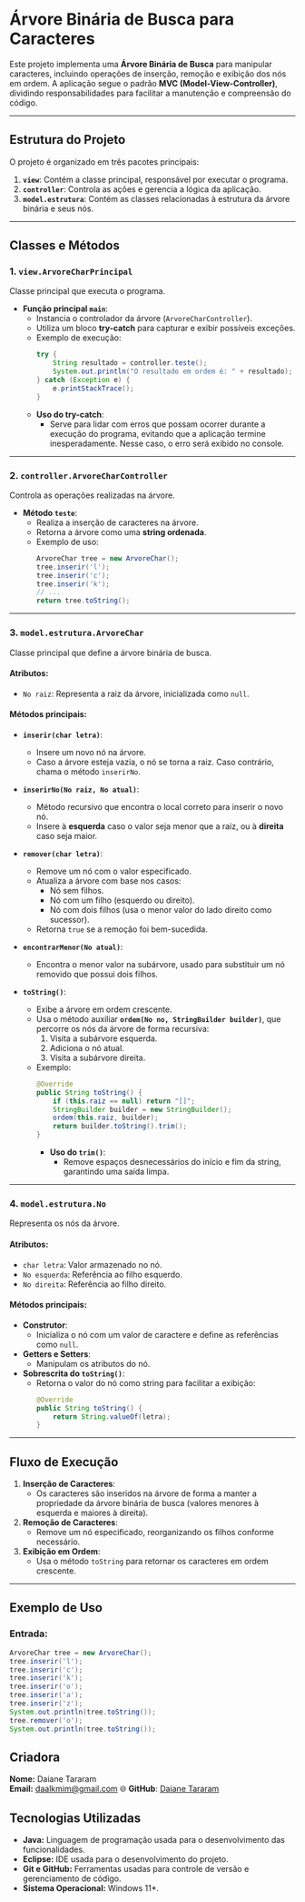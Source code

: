 # Árvore Binária de Busca para Caracteres

Este projeto implementa uma **Árvore Binária de Busca** para manipular caracteres, incluindo operações de inserção, remoção e exibição dos nós em ordem. A aplicação segue o padrão **MVC (Model-View-Controller)**, dividindo responsabilidades para facilitar a manutenção e compreensão do código.

---

## Estrutura do Projeto

O projeto é organizado em três pacotes principais:

1. **`view`**: Contém a classe principal, responsável por executar o programa.
2. **`controller`**: Controla as ações e gerencia a lógica da aplicação.
3. **`model.estrutura`**: Contém as classes relacionadas à estrutura da árvore binária e seus nós.

---

## Classes e Métodos

### 1. **`view.ArvoreCharPrincipal`**

Classe principal que executa o programa.

- **Função principal `main`**:
  - Instancia o controlador da árvore (`ArvoreCharController`).
  - Utiliza um bloco **try-catch** para capturar e exibir possíveis exceções.
  - Exemplo de execução:
    ```java
    try {
        String resultado = controller.teste();
        System.out.println("O resultado em ordem é: " + resultado);
    } catch (Exception e) {
        e.printStackTrace();
    }
    ```
  - **Uso do try-catch**:
    - Serve para lidar com erros que possam ocorrer durante a execução do programa, evitando que a aplicação termine inesperadamente. Nesse caso, o erro será exibido no console.

---

### 2. **`controller.ArvoreCharController`**

Controla as operações realizadas na árvore.

- **Método `teste`**:
  - Realiza a inserção de caracteres na árvore.
  - Retorna a árvore como uma **string ordenada**.
  - Exemplo de uso:
    ```java
    ArvoreChar tree = new ArvoreChar();
    tree.inserir('l');
    tree.inserir('c');
    tree.inserir('k');
    // ...
    return tree.toString();
    ```

---

### 3. **`model.estrutura.ArvoreChar`**

Classe principal que define a árvore binária de busca.

#### Atributos:
- `No raiz`: Representa a raiz da árvore, inicializada como `null`.

#### Métodos principais:
- **`inserir(char letra)`**:
  - Insere um novo nó na árvore.
  - Caso a árvore esteja vazia, o nó se torna a raiz. Caso contrário, chama o método `inserirNo`.

- **`inserirNo(No raiz, No atual)`**:
  - Método recursivo que encontra o local correto para inserir o novo nó.
  - Insere à **esquerda** caso o valor seja menor que a raiz, ou à **direita** caso seja maior.

- **`remover(char letra)`**:
  - Remove um nó com o valor especificado.
  - Atualiza a árvore com base nos casos:
    - Nó sem filhos.
    - Nó com um filho (esquerdo ou direito).
    - Nó com dois filhos (usa o menor valor do lado direito como sucessor).
  - Retorna `true` se a remoção foi bem-sucedida.

- **`encontrarMenor(No atual)`**:
  - Encontra o menor valor na subárvore, usado para substituir um nó removido que possui dois filhos.

- **`toString()`**:
  - Exibe a árvore em ordem crescente.
  - Usa o método auxiliar **`ordem(No no, StringBuilder builder)`**, que percorre os nós da árvore de forma recursiva:
    1. Visita a subárvore esquerda.
    2. Adiciona o nó atual.
    3. Visita a subárvore direita.
  - Exemplo:
    ```java
    @Override
    public String toString() {
        if (this.raiz == null) return "[]";
        StringBuilder builder = new StringBuilder();
        ordem(this.raiz, builder);
        return builder.toString().trim();
    }
    ```
    - **Uso do `trim()`**:
      - Remove espaços desnecessários do início e fim da string, garantindo uma saída limpa.

---

### 4. **`model.estrutura.No`**

Representa os nós da árvore.

#### Atributos:
- `char letra`: Valor armazenado no nó.
- `No esquerda`: Referência ao filho esquerdo.
- `No direita`: Referência ao filho direito.

#### Métodos principais:
- **Construtor**:
  - Inicializa o nó com um valor de caractere e define as referências como `null`.
- **Getters e Setters**:
  - Manipulam os atributos do nó.
- **Sobrescrita do `toString()`**:
  - Retorna o valor do nó como string para facilitar a exibição:
    ```java
    @Override
    public String toString() {
        return String.valueOf(letra);
    }
    ```

---

## Fluxo de Execução

1. **Inserção de Caracteres**:
   - Os caracteres são inseridos na árvore de forma a manter a propriedade da árvore binária de busca (valores menores à esquerda e maiores à direita).
2. **Remoção de Caracteres**:
   - Remove um nó especificado, reorganizando os filhos conforme necessário.
3. **Exibição em Ordem**:
   - Usa o método `toString` para retornar os caracteres em ordem crescente.

---

## Exemplo de Uso

### Entrada:
```java
ArvoreChar tree = new ArvoreChar();
tree.inserir('l');
tree.inserir('c');
tree.inserir('k');
tree.inserir('o');
tree.inserir('a');
tree.inserir('z');
System.out.println(tree.toString());
tree.remover('o');
System.out.println(tree.toString());
```

## Criadora

**Nome:** Daiane Tararam  
**Email:** daalkmim@gmail.com
🌐 **GitHub**: [Daiane Tararam](https://github.com/DaianeTararam)  

## Tecnologias Utilizadas

- **Java:** Linguagem de programação usada para o desenvolvimento das funcionalidades.
- **Eclipse:** IDE usada para o desenvolvimento do projeto.
- **Git e GitHub:** Ferramentas usadas para controle de versão e gerenciamento de código.
- **Sistema Operacional:** Windows 11*.

